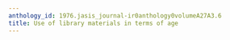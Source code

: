 ```yaml
---
anthology_id: 1976.jasis_journal-ir0anthology0volumeA27A3.6
title: Use of library materials in terms of age
---
```

